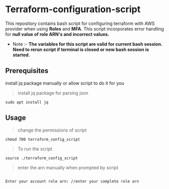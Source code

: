 # Terraform-configuration-script

This repository contains bash script for configuring terraform with AWS provider when using **Roles** and **MFA**. This script incorporates error handling for **null value of role ARN's and incorrect values.**
- Note  :- **The variables for this script are valid for current bash session. Need to rerun script if terminal is closed or new bash session is started.**

## Prerequisites
install jq package manually or allow script to do it for you

> install jq package for parsing json
```shell
sudo apt install jq
```
## Usage
> change the permissions of script
```shell
chmod 700 terraform_config_script
```

> To run the script 
```shell
source ./terraform_config_script
```


> enter the arn manually when prompted by script
```shell
 
Enter your account role arn: //enter your complete role arn

```

